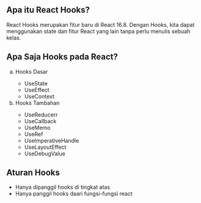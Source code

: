 <h2> Apa itu React Hooks? </h2>
React Hooks merupakan fitur baru di React 16.8. Dengan Hooks, kita dapat menggunakan state dan fitur React yang lain tanpa perlu menulis sebuah kelas.
<h2>Apa Saja Hooks pada React? </h2>
<ol type="a">
<li>Hooks Dasar</li>
<ul>
<li>UseState</li>
<li>UseEffect</li>
<li>UseContext</li>
</ul>
<li>Hooks Tambahan</li>
<ul>
<li>UseReducerr</li>
<li>UseCallback</li>
<li>UseMemo</li>
<li>UseRef</li>
<li>UseImperativeHandle</li>
<li>UseLayoutEffect</li>
<li>UseDebugValue</li>
</ul>
</ol>
<h2> Aturan Hooks </h2>
<ul>
<li>Hanya dipanggil hooks di tingkat atas</li>
<li>Hanya panggil hooks daari fungsi-fungsi react</li>
</ul>
